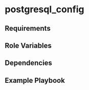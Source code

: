 postgresql_config
=========



Requirements
------------



Role Variables
--------------



Dependencies
------------



Example Playbook
----------------
